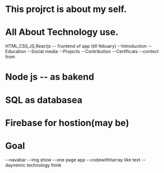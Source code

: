 
# This projrct is about my self.

# All About Technology use. 
HTML,CSS,JS,Reactjs -- fruntend of app (till febuary)
--Introduction
--Education
--Social media
--Projects
--Contribution
--Certificats
--contect from

# Node js -- as bakend
# SQL as databasea
# Firebase for hostion(may be)

# Goal
--navabar
--img show
--one page app
--codewithharray like text
--daynemic technology think 

